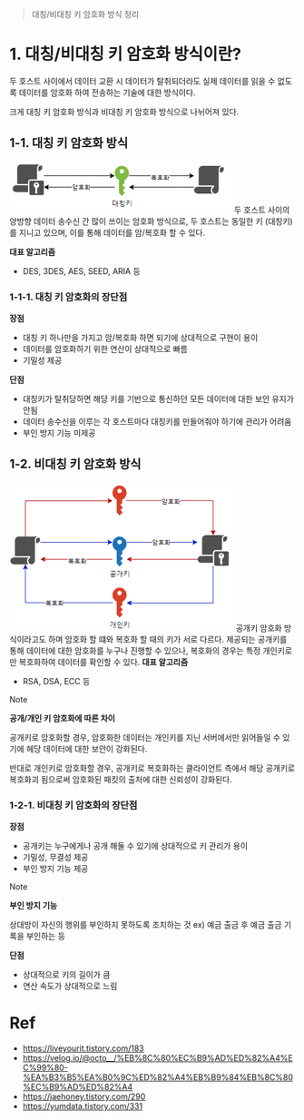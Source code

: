 > 대칭/비대칭 키 암호화 방식 정리
# 1. 대칭/비대칭 키 암호화 방식이란?
두 호스트 사이에서 데이터 교환 시 데이터가 탈취되더라도 실제 데이터를 읽을 수 없도록 데이터를 암호화 하여 전송하는 기술에 대한 방식이다.

크게 대칭 키 암호화 방식과 비대칭 키 암호화 방식으로 나뉘어져 있다.

## 1-1. 대칭 키 암호화 방식
![](images/Pasted%20image%2020231217124320.png)
두 호스트 사이의 양방향 데이터 송수신 간 많이 쓰이는 암호화 방식으로, 두 호스트는 동일한 키 (대칭키) 를 지니고 있으며, 이를 통해 데이터를 암/복호화 할 수 있다.

**대표 알고리즘**
- DES, 3DES, AES, SEED, ARIA 등

### 1-1-1. 대칭 키 암호화의 장단점
**장점**
- 대칭 키 하나만을 가지고 암/복호화 하면 되기에 상대적으로 구현이 용이
- 데이터를 암호화하기 위한 연산이 상대적으로 빠름
- 기밀성 제공

**단점**
- 대칭키가 탈취당하면 해당 키를 기반으로 통신하던 모든 데이터에 대한 보안 유지가 안됨
- 데이터 송수신을 이루는 각 호스트마다 대칭키를 만들어줘야 하기에 관리가 어려움
- 부인 방지 기능 미제공
## 1-2. 비대칭 키 암호화 방식
![](images/Pasted%20image%2020231217124727.png)
공개키 암호화 방식이라고도 하며 암호화 할 떄와 복호화 할 때의 키가 서로 다르다.
제공되는 공개키를 통해 데이터에 대한 암호화를 누구나 진행할 수 있으나, 복호화의 경우는 특정 개인키로만 복호화하여 데이터를 확인할 수 있다.
**대표 알고리즘**
- RSA, DSA, ECC 등

>[!NOTE]
>**공개/개인 키 암호화에 따른 차이**
>
>공개키로 암호화할 경우, 암호화한 데이터는 개인키를 지닌 서버에서만 읽어들일 수 있기에 헤당 데이터에 대한 보안이 강화된다.
>
>반대로 개인키로 암호화할 경우,  공개키로 복호화하는 클라이언트 측에서 해당 공개키로 복호화괴 됨으로써 암호화된 패킷의 출처에 대한 신뢰성이 강화된다.
### 1-2-1. 비대칭 키 암호화의 장단점
**장점**
- 공개키는 누구에게나 공개 해둘 수 있기에 상대적으로 키 관리가 용이
- 기밀성, 무결성 제공
- 부인 방지 기능 제공
>[!NOTE]
>**부인 방지 기능**
>
>상대방이 자신의 행위를 부인하지 못하도록 조치하는 것
>ex) 예금 출금 후 예금 출금 기록을 부인하는 등

**단점**
- 상대적으로 키의 길이가 큼
- 연산 속도가 상대적으로 느림

# Ref
- https://liveyourit.tistory.com/183
- https://velog.io/@octo__/%EB%8C%80%EC%B9%AD%ED%82%A4%EC%99%80-%EA%B3%B5%EA%B0%9C%ED%82%A4%EB%B9%84%EB%8C%80%EC%B9%AD%ED%82%A4
- https://jaehoney.tistory.com/290
- https://yumdata.tistory.com/331